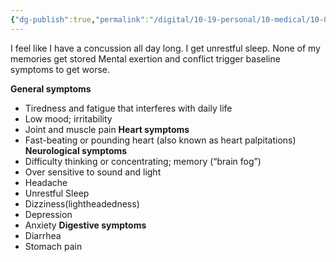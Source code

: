 ```yaml
---
{"dg-publish":true,"permalink":"/digital/10-19-personal/10-medical/10-02-long-covid/07-symptoms/","noteIcon":""}
---
```



I feel like I have a concussion all day long.
I get unrestful sleep. None of my memories get stored
Mental exertion and conflict trigger baseline symptoms to get worse.

**General symptoms**
-   Tiredness and fatigue that interferes with daily life
-    Low mood; irritability
-    Joint and muscle pain
**Heart symptoms**
-   Fast-beating or pounding heart (also known as heart palpitations)
**Neurological symptoms**
-   Difficulty thinking or concentrating; memory (“brain fog”)
-   Over sensitive to sound and light
-   Headache
-   Unrestful Sleep
-   Dizziness(lightheadedness)
-   Depression
-   Anxiety
**Digestive symptoms**
-   Diarrhea
-   Stomach pain